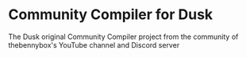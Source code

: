 # Community Compiler for Dusk
The Dusk original Community Compiler project from the community of thebennybox's YouTube channel and Discord server
